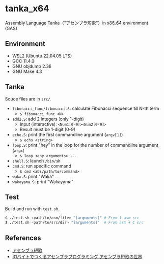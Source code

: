 # tanka_x64

Assembly Language Tanka（"アセンブラ短歌"）in x86_64 environment (GAS)

## Environment

- WSL2 (Ubuntu 22.04.05 LTS)
- GCC 11.4.0
- GNU objdump 2.38
- GNU Make 4.3

## Tanka

Souce files are in `src/`.

- `fibonacci_func/fibonacci.S`: calculate Fibonacci sequence till N-th term
    - `$ fibonacci_func <N>`
- `add2.S`: add 2 integers (only 1-digit)
    - Input (interactive): `<Num1[0-9]><Num2[0-9]>`
    - Result must be 1-digit (0-9)
- `echo.S`: print the first commandline argument (`argv[1]`)
    - `$ echo <string>`
- `loop.S`: print "hey" in the loop for the number of commandline argument (`argc`)
    - `$ loop <any arguments> ...`
- `shell.S`: launch `/bin/sh`
- `cmd.S`: run specific command
    - `$ cmd <abs/path/to/command>`
- `waka.S`: print "Waka"
- `wakayama.S`: print "Wakayama"

## Test

Build and run with `test.sh`.

```bash
$ ./test.sh <path/to/asm/file> "[arguments]" # From 1 asm src
$ ./test.sh <path/to/src/dir> "[arguments]"  # From asm + C src
```

## References

- [アセンブラ短歌](https://kozos.jp/asm-tanka/)
- [31バイトでつくるアセンブラプログラミング アセンブラ短歌の世界](https://book.mynavi.jp/ec/products/detail/id=24267)
